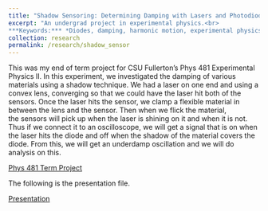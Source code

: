 ```yaml
---
title: "Shadow Sensoring: Determining Damping with Lasers and Photodiodes (2012)"
excerpt: "An undergrad project in experimental physics.<br> 
***Keywords:*** *Diodes, damping, harmonic motion, experimental physics, undegrad*" #add this to add an image inside the "" <br/><img src='R001_padic/500x300.png'>" #add this to add an image inside the "" <br/><img src='R001_padic/500x300.png'>
collection: research
permalink: /research/shadow_sensor
---
```


This was my end of term project for CSU Fullerton’s Phys 481 Experimental Physics II. In this experiment, we investigated the damping of various materials using a shadow technique. We had a laser on one end and using a convex lens, converging so that we could have the laser hit both of the sensors. Once the laser hits the sensor, we clamp a flexible material in between the lens and the sensor. Then when we flick the material, the sensors will pick up when the laser is shining on it and when it is not. Thus if we connect it to an oscilloscope, we will get a signal that is on when the laser hits the diode and off when the shadow of the material covers the diode. From this, we will get an underdamp oscillation and we will do analysis on this.

[Phys 481 Term Project](R002_shadow_sensor/Phys_481_Term_Project_Shadow.pdf)

The following is the presentation file.

[Presentation](R002_shadow_sensor/Phys_481_Term_Project_Shadow_Presentation.pdf)
